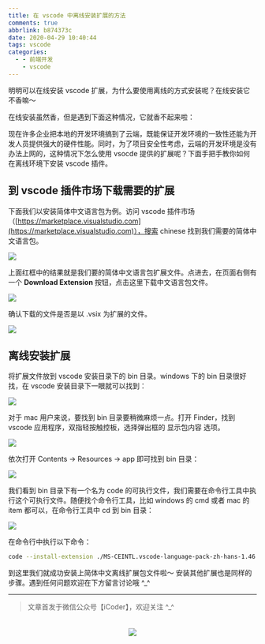 ```yaml
---
title: 在 vscode 中离线安装扩展的方法
comments: true
abbrlink: b874373c
date: 2020-04-29 10:40:44
tags: vscode
categories:
  - - 前端开发
    - vscode
---
```


明明可以在线安装 vscode 扩展，为什么要使用离线的方式安装呢？在线安装它不香嘛～

在线安装虽然香，但是遇到下面这种情况，它就香不起来啦：

现在许多企业把本地的开发环境搞到了云端，既能保证开发环境的一致性还能为开发人员提供强大的硬件性能。同时，为了项目安全性考虑，云端的开发环境是没有办法上网的，这种情况下怎么使用 vsocde 提供的扩展呢？下面手把手教你如何在离线环境下安装 vscode 插件。

## 到 vscode 插件市场下载需要的扩展

下面我们以安装简体中文语言包为例。访问 vscode 插件市场（[https://marketplace.visualstudio.com](https://marketplace.visualstudio.com)），搜索 chinese 找到我们需要的简体中文语言包。

![](https://i.loli.net/2020/06/05/3PMAIxut5jGFJmn.png)

上面红框中的结果就是我们要的简体中文语言包扩展文件。点进去，在页面右侧有一个 **Download Extension** 按钮，点击这里下载中文语言包文件。

![](https://i.loli.net/2020/06/05/c3IzVuEWLvtjpOD.jpg)

确认下载的文件是否是以 .vsix 为扩展的文件。

![](https://i.loli.net/2020/06/05/wqUxcoQNrVhGjuR.png)

## 离线安装扩展

将扩展文件放到 vscode 安装目录下的 bin 目录。windows 下的 bin 目录很好找，在 vscode 安装目录下一眼就可以找到：

![](https://i.loli.net/2020/06/05/hw9AdX5Lsex83yQ.png)

对于 mac 用户来说，要找到 bin 目录要稍微麻烦一点。打开 Finder，找到 vscode 应用程序，双指轻按触控板，选择弹出框的 显示包内容 选项。

![](https://i.loli.net/2020/06/05/fW6Y3eXvyBxpcqE.png)

依次打开 Contents -> Resources -> app 即可找到 bin 目录：

![](https://i.loli.net/2020/06/05/FcqagUehb13zJGl.png)

我们看到 bin 目录下有一个名为 code 的可执行文件，我们需要在命令行工具中执行这个可执行文件。随便找个命令行工具，比如 windows 的 cmd 或者 mac 的 item 都可以，在命令行工具中 cd 到 bin 目录：

![](https://i.loli.net/2020/06/05/irqcvsBgH1aItw2.png)

在命令行中执行以下命令：

``` bash
code --install-extension ./MS-CEINTL.vscode-language-pack-zh-hans-1.46.0.vsix
```

到这里我们就成功安装上简体中文离线扩展包文件啦～ 安装其他扩展也是同样的步骤。遇到任何问题欢迎在下方留言讨论哦 ^_^

----

> 文章首发于微信公众号【iCoder】，欢迎关注 ^_^

<div style="display: flex; justify-content: center; align-items: center; padding: 20px;">
  <img src="https://sm.ms/image/2gANji1PqbCRVZJ">
</div>
